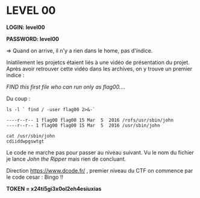 # LEVEL 00

**LOGIN: level00**

**PASSWORD: level00**

=> Quand on arrive, il n'y a rien dans le home, pas d'índice. 

Iniatilement les projetcs étaient liés à une vidéo de présentation du projet. 
Après avoir retrouver cette vidéo dans les archives, on y trouve un premier indice : 

*FIND this first file who can run only as flag00....*

Du coup : 

``` 
ls -l ` find / -user flag00 2>&-` 

----r--r-- 1 flag00 flag00 15 Mar  5  2016 /rofs/usr/sbin/john
----r--r-- 1 flag00 flag00 15 Mar  5  2016 /usr/sbin/john

cat /usr/sbin/john
cdiiddwpgswtgt

```

Le code ne marche pas pour passer au niveau suivant. 
Vu le nom du fichier je lance *John the Ripper* mais rien de concluant. 

Direction https://www.dcode.fr/ , premier niveau du CTF on commence par le code cesar :
Bingo !! 

**TOKEN = x24ti5gi3x0ol2eh4esiuxias**
